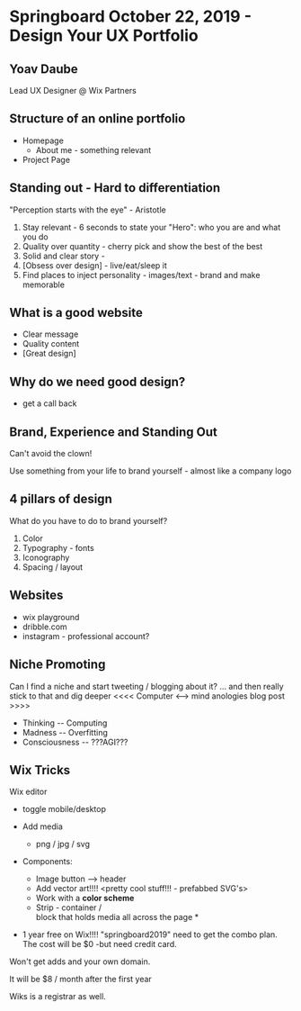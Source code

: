 # Springboard October 22, 2019 - Design Your UX Portfolio

## Yoav Daube

Lead UX Designer @ Wix Partners


## Structure of an online portfolio

* Homepage
  * About me - something relevant
* Project Page

## Standing out - Hard to differentiation

"Perception starts with the eye" - Aristotle


1. Stay relevant - 6 seconds to state your "Hero": who you are and what you do
2. Quality over quantity - cherry pick and show the best of the best
3. Solid and clear story - 
4. [Obsess over design] - live/eat/sleep it
5. Find places to inject personality - images/text - brand and make memorable

## What is a good website

* Clear message
* Quality content
* [Great design]

## Why do we need good design?

* get a call back

## Brand, Experience and Standing Out

Can't avoid the clown!

Use something from your life to brand yourself - almost like a company logo

## 4 pillars of design

What do you have to do to brand yourself?

1. Color
2. Typography - fonts
3. Iconography
4. Spacing / layout

## Websites

* wix playground
* dribble.com
* instagram - professional account?

## Niche Promoting

Can I find a niche and start tweeting / blogging about it?
    ... and then really stick to that and dig deeper
   <<<< Computer <--> mind anologies blog post >>>>
   * Thinking -- Computing
   * Madness -- Overfitting
   * Consciousness -- ???AGI???

## Wix Tricks

Wix editor

* toggle mobile/desktop

* Add media
  * png / jpg / svg


* Components:
  * Image button --> header
  * Add vector art!!!! <pretty cool stuff!!! - prefabbed SVG's>
  * Work with a **color scheme**
  * Strip - container / <div> block that holds media all across the page
    * 

* 1 year free on Wix!!!!
"springboard2019" need to get the combo plan. The cost will be $0 -but need credit card.

Won't get adds and your own domain.

It will be $8 / month after the first year

Wiks is a registrar as well.

